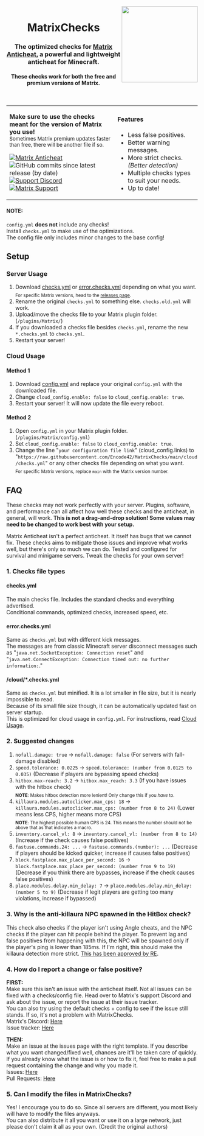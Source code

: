<img src="https://repository-images.githubusercontent.com/282035636/0f82a000-f37a-11ea-8fb2-9aa79ad4123e" width="200px" align="right">
<div align="center">
<h1>MatrixChecks</h1>
<h3>The optimized checks for <a href="https://www.mc-market.org/resources/13999">Matrix Anticheat</a>, a powerful and lightweight anticheat for Minecraft.</h3>
<h4>These checks work for both the free and premium versions of Matrix.</h4>
<br/>
</div>

<table align="center">
<tr>
<td>

**Make sure to use the checks meant for the version of Matrix you use!**  
<sub>Sometimes Matrix premium updates faster than free, there will be another file if so.</sub>

[![Matrix Anticheat](https://img.shields.io/badge/Plugin-Matrix%20Anticheat-%237009ac?style=flat-square)](https://www.mc-market.org/resources/13999) ![GitHub commits since latest release (by date)](https://img.shields.io/github/commits-since/Encode42/MatrixChecks/latest/main?label=Commits%20since%20release&style=flat-square)  
[![Support Discord](https://img.shields.io/discord/707330384328654869?color=7289DA&label=Support&style=flat-square)](https://discord.gg/rjSkFyj) [![Matrix Support](https://img.shields.io/discord/392904793758367745?color=7289DA&label=Matrix%20Support&style=flat-square)](https://discord.gg/rGhYma6)
</td>
<td>

#### Features
- Less false positives.
- Better warning messages.
- More strict checks. *(Better detection)*
- Multiple checks types to suit your needs.
- Up to date!
</td>
</tr>
</table>

#### NOTE:
`config.yml` **does not** include any checks!  
Install `checks.yml` to make use of the optimizations.  
The config file only includes minor changes to the base config!

## Setup
### Server Usage
1. Download [checks.yml](https://raw.githubusercontent.com/Encode42/MatrixChecks/main/checks.yml) or [error.checks.yml](https://raw.githubusercontent.com/Encode42/MatrixChecks/main/error.checks.yml) depending on what you want.  
<sub>For specific Matrix versions, head to the [releases page](https://github.com/Encode42/MatrixChecks/releases).</sub>
2. Rename the original `checks.yml` to something else. `checks.old.yml` will work.
3. Upload/move the checks file to your Matrix plugin folder. (`/plugins/Matrix/`)
4. If you downloaded a checks file besides `checks.yml`, rename the new `*.checks.yml` to `checks.yml`.
5. Restart your server!

### Cloud Usage
#### Method 1
1. Download [config.yml](https://raw.githubusercontent.com/Encode42/MatrixChecks/main/config.yml) and replace your original `config.yml` with the downloaded file.
2. Change `cloud_config.enable: false` to `cloud_config.enable: true`.
3. Restart your server! It will now update the file every reboot.

#### Method 2
1. Open `config.yml` in your Matrix plugin folder. (`/plugins/Matrix/config.yml`)
2. Set `cloud_config.enable: false` to `cloud_config.enable: true`.
3. Change the line "`your configuration file link`" (cloud_config.links) to "`https://raw.githubusercontent.com/Encode42/MatrixChecks/main/cloud/checks.yml`" or any other checks file depending on what you want.  
<sub>For specific Matrix versions, replace `main` with the Matrix version number.</sub>

## FAQ
These checks may not work perfectly with your server.
Plugins, software, and performance can all affect how well these checks and the anticheat, in general, will work.
**This is not a drag-and-drop solution! Some values may need to be changed to work best with your setup.**

Matrix Anticheat isn't a perfect anticheat. It itself has bugs that we cannot fix.
These checks aims to mitigate those issues and improve what works well, but there's only so much we can do.
Tested and configured for survival and minigame servers. Tweak the checks for your own server!

### 1. Checks file types
#### checks.yml
The main checks file. Includes the standard checks and everything advertised.  
Conditional commands, optimized checks, increased speed, etc.

#### error.checks.yml
Same as `checks.yml` but with different kick messages.  
The messages are from classic Minecraft server disconnect messages such as "`java.net.SocketException: Connection reset`" and "`java.net.ConnectException: Connection timed out: no further information:`."

#### /cloud/\*.checks.yml
Same as `checks.yml` but minified. It is a lot smaller in file size, but it is nearly impossible to read.  
Because of its small file size though, it can be automatically updated fast on server startup.  
This is optimized for cloud usage in `config.yml`. For instructions, read [Cloud Usage](https://github.com/Encode42/MatrixChecks#cloud-usage).

### 2. Suggested changes
1. `nofall.damage: true` -> `nofall.damage: false` (For servers with fall-damage disabled)
2. `speed.tolerance: 0.0225` -> `speed.tolerance: (number from 0.0125 to 0.035)` (Decrease if players are bypassing speed checks)
3. `hitbox.max-reach: 3.2` -> `hitbox.max_reach: 3.3` (If you have issues with the hitbox check)  
<sub>**NOTE**: Makes hitbox detection more lenient! Only change this if you *have* to.</sub>
4. `killaura.modules.autoclicker.max_cps: 18` -> `killaura.modules.autoclicker.max_cps: (number from 8 to 24)` (Lower means less CPS, higher means more CPS)  
<sub>**NOTE**: The highest possible human CPS is 24. This means the number should not be above that as that indicates a macro.</sub>
5. `inventory.cancel_vl: 8` -> `inventory.cancel_vl: (number from 8 to 14)` (Increase if the check causes false positives)
6. `fastuse.commands.24: ...` -> `fastuse.commands.(number): ...` (Decrease if players should be kicked quicker, increase if causes false positives)
7. `block.fastplace.max_place_per_second: 16` -> `block.fastplace.max_place_per_second: (number from 9 to 19)` (Decrease if you think there are bypasses, increase if the check causes false positives)
8. `place.modules.delay.min_delay: 7` -> `place.modules.delay.min_delay: (number 5 to 9)` (Decrease if legit players are getting too many violations, increase if bypassed)

### 3. Why is the anti-killaura NPC spawned in the HitBox check?  
This check also checks if the player isn't using Angle cheats, and the NPC checks if the player can hit people behind the player. To prevent lag and false positives from happening with this, the NPC will be spawned only if the player's ping is lower than 185ms. If I'm right, this should make the killaura detection more strict. [This has been approved by RE](https://github.com/jiangdashao/Matrix-Issues/commit/988e130f60559105cea7ec384e49357864b9f5b4).

### 4. How do I report a change or false positive?
**FIRST:**  
Make sure this isn't an issue with the anticheat itself. Not all issues can be fixed with a checks/config file. Head over to Matrix's support Discord and ask about the issue, or report the issue at their issue tracker.  
You can also try using the default checks + config to see if the issue still stands. If so, it's not a problem with MatrixChecks.  
Matrix's Discord: [Here](https://discord.gg/wjheaRj)  
Issue tracker: [Here](https://github.com/jiangdashao/Matrix-Issues/issues)

**THEN:**  
Make an issue at the issues page with the right template. If you describe what you want changed/fixed well, chances are it'll be taken care of quickly. If you already know what the issue is or how to fix it, feel free to make a pull request containing the change and why you made it.  
Issues: [Here](https://github.com/Encode42/MatrixChecks/issues)  
Pull Requests: [Here](https://github.com/Encode42/MatrixChecks/pulls)  

### 5. Can I modify the files in MatrixChecks?
Yes! I encourage you to do so. Since all servers are different, you most likely will have to modify the files anyways.  
You can also distribute it all you want or use it on a large network, just please don't claim it all as your own. (Credit the original authors)
